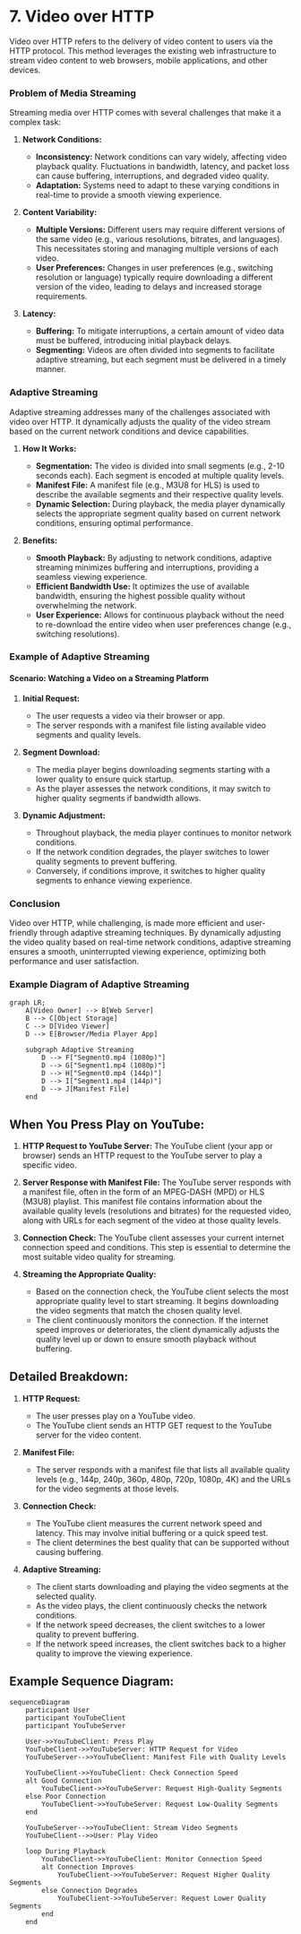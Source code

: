 # 7. Video over HTTP

Video over HTTP refers to the delivery of video content to users via the HTTP protocol. This method leverages the existing web infrastructure to stream video content to web browsers, mobile applications, and other devices.

### Problem of Media Streaming

Streaming media over HTTP comes with several challenges that make it a complex task:

1. **Network Conditions:**

   - **Inconsistency:** Network conditions can vary widely, affecting video playback quality. Fluctuations in bandwidth, latency, and packet loss can cause buffering, interruptions, and degraded video quality.
   - **Adaptation:** Systems need to adapt to these varying conditions in real-time to provide a smooth viewing experience.

2. **Content Variability:**

   - **Multiple Versions:** Different users may require different versions of the same video (e.g., various resolutions, bitrates, and languages). This necessitates storing and managing multiple versions of each video.
   - **User Preferences:** Changes in user preferences (e.g., switching resolution or language) typically require downloading a different version of the video, leading to delays and increased storage requirements.

3. **Latency:**
   - **Buffering:** To mitigate interruptions, a certain amount of video data must be buffered, introducing initial playback delays.
   - **Segmenting:** Videos are often divided into segments to facilitate adaptive streaming, but each segment must be delivered in a timely manner.

### Adaptive Streaming

Adaptive streaming addresses many of the challenges associated with video over HTTP. It dynamically adjusts the quality of the video stream based on the current network conditions and device capabilities.

1. **How It Works:**

   - **Segmentation:** The video is divided into small segments (e.g., 2-10 seconds each). Each segment is encoded at multiple quality levels.
   - **Manifest File:** A manifest file (e.g., M3U8 for HLS) is used to describe the available segments and their respective quality levels.
   - **Dynamic Selection:** During playback, the media player dynamically selects the appropriate segment quality based on current network conditions, ensuring optimal performance.

2. **Benefits:**
   - **Smooth Playback:** By adjusting to network conditions, adaptive streaming minimizes buffering and interruptions, providing a seamless viewing experience.
   - **Efficient Bandwidth Use:** It optimizes the use of available bandwidth, ensuring the highest possible quality without overwhelming the network.
   - **User Experience:** Allows for continuous playback without the need to re-download the entire video when user preferences change (e.g., switching resolutions).

### Example of Adaptive Streaming

#### Scenario: Watching a Video on a Streaming Platform

1. **Initial Request:**

   - The user requests a video via their browser or app.
   - The server responds with a manifest file listing available video segments and quality levels.

2. **Segment Download:**

   - The media player begins downloading segments starting with a lower quality to ensure quick startup.
   - As the player assesses the network conditions, it may switch to higher quality segments if bandwidth allows.

3. **Dynamic Adjustment:**
   - Throughout playback, the media player continues to monitor network conditions.
   - If the network condition degrades, the player switches to lower quality segments to prevent buffering.
   - Conversely, if conditions improve, it switches to higher quality segments to enhance viewing experience.

### Conclusion

Video over HTTP, while challenging, is made more efficient and user-friendly through adaptive streaming techniques. By dynamically adjusting the video quality based on real-time network conditions, adaptive streaming ensures a smooth, uninterrupted viewing experience, optimizing both performance and user satisfaction.

### Example Diagram of Adaptive Streaming

```mermaid
graph LR;
    A[Video Owner] --> B[Web Server]
    B --> C[Object Storage]
    C --> D[Video Viewer]
    D --> E[Browser/Media Player App]

    subgraph Adaptive Streaming
        D --> F["Segment0.mp4 (1080p)"]
        D --> G["Segment1.mp4 (1080p)"]
        D --> H["Segment0.mp4 (144p)"]
        D --> I["Segment1.mp4 (144p)"]
        D --> J[Manifest File]
    end
```

## When You Press Play on YouTube:

1. **HTTP Request to YouTube Server:** The YouTube client (your app or browser) sends an HTTP request to the YouTube server to play a specific video.

2. **Server Response with Manifest File:** The YouTube server responds with a manifest file, often in the form of an MPEG-DASH (MPD) or HLS (M3U8) playlist. This manifest file contains information about the available quality levels (resolutions and bitrates) for the requested video, along with URLs for each segment of the video at those quality levels.

3. **Connection Check:** The YouTube client assesses your current internet connection speed and conditions. This step is essential to determine the most suitable video quality for streaming.

4. **Streaming the Appropriate Quality:**

   - Based on the connection check, the YouTube client selects the most appropriate quality level to start streaming. It begins downloading the video segments that match the chosen quality level.
   - The client continuously monitors the connection. If the internet speed improves or deteriorates, the client dynamically adjusts the quality level up or down to ensure smooth playback without buffering.

## Detailed Breakdown:

1. **HTTP Request:**

   - The user presses play on a YouTube video.
   - The YouTube client sends an HTTP GET request to the YouTube server for the video content.

2. **Manifest File:**

   - The server responds with a manifest file that lists all available quality levels (e.g., 144p, 240p, 360p, 480p, 720p, 1080p, 4K) and the URLs for the video segments at those levels.

3. **Connection Check:**

   - The YouTube client measures the current network speed and latency. This may involve initial buffering or a quick speed test.
   - The client determines the best quality that can be supported without causing buffering.

4. **Adaptive Streaming:**
   - The client starts downloading and playing the video segments at the selected quality.
   - As the video plays, the client continuously checks the network conditions.
   - If the network speed decreases, the client switches to a lower quality to prevent buffering.
   - If the network speed increases, the client switches back to a higher quality to improve the viewing experience.

## Example Sequence Diagram:

```mermaid
sequenceDiagram
    participant User
    participant YouTubeClient
    participant YouTubeServer

    User->>YouTubeClient: Press Play
    YouTubeClient->>YouTubeServer: HTTP Request for Video
    YouTubeServer-->>YouTubeClient: Manifest File with Quality Levels

    YouTubeClient->>YouTubeClient: Check Connection Speed
    alt Good Connection
        YouTubeClient->>YouTubeServer: Request High-Quality Segments
    else Poor Connection
        YouTubeClient->>YouTubeServer: Request Low-Quality Segments
    end

    YouTubeServer-->>YouTubeClient: Stream Video Segments
    YouTubeClient-->>User: Play Video

    loop During Playback
        YouTubeClient->>YouTubeClient: Monitor Connection Speed
        alt Connection Improves
            YouTubeClient->>YouTubeServer: Request Higher Quality Segments
        else Connection Degrades
            YouTubeClient->>YouTubeServer: Request Lower Quality Segments
        end
    end

```
